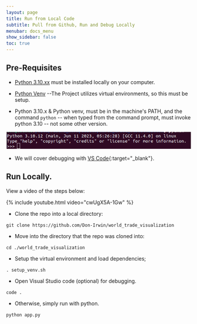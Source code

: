 ```yaml
---
layout: page
title: Run from Local Code
subtitle: Pull from Github, Run and Debug Locally
menubar: docs_menu
show_sidebar: false
toc: true
---
```


## Pre-Requisites

* <a href="https://www.python.org/downloads/release/python-3100//" target="_blank">Python 3.10.xx</a> must be installed locally on your computer.

* <a href="https://docs.python.org/3/library/venv.html" target="_blank">Python Venv</a> --The Project utilizes virtual environments, so this must be setup.

* Python 3.10.x & Python venv, must be in the machine's PATH, and the command  `python` -- when typed from the command prompt, must invoke python 3.10 -- not some other version.

![Python 3.10](/docs/data-visualization/img/python3.10.png)

* We will cover debugging with [VS Code](https://code.visualstudio.com/download){:target="_blank"}.

## Run Locally.

View a video of the steps below:

{% include youtube.html video="cwUgX5A-1Gw" %}  

* Clone the repo into a local directory:
```
git clone https://github.com/Don-Irwin/world_trade_visualization
```
* Move into the directory that the repo was cloned into:
```
cd ./world_trade_visualization
```
* Setup the virtual environment and load dependencies;
```
. setup_venv.sh
```
* Open Visual Studio code (optional) for debugging.
```
code .
```
* Otherwise, simply run with python.
```
python app.py
```
